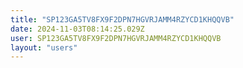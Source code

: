 ```yaml
---
title: "SP123GA5TV8FX9F2DPN7HGVRJAMM4RZYCD1KHQQVB"
date: 2024-11-03T08:14:25.029Z
user: SP123GA5TV8FX9F2DPN7HGVRJAMM4RZYCD1KHQQVB
layout: "users"
---
```

    